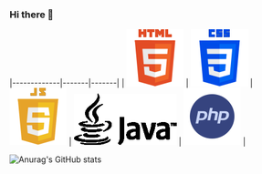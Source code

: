 ### Hi there 👋

<!--
**HeberGD/HeberGD** is a ✨ _special_ ✨ repository because its `README.md` (this file) appears on your GitHub profile.

Here are some ideas to get you started:

- 🔭 I’m currently working on ...
- 🌱 I’m currently learning ...
- 👯 I’m looking to collaborate on ...
- 🤔 I’m looking for help with ...
- 💬 Ask me about ...
- 📫 How to reach me: ...
- 😄 Pronouns: ...
- ⚡ Fun fact: ...
-->
|-------------|-------|-------|
| ![HTML Logo](img/html.png) | ![CSS Logo](img/css.png) | ![JavaScript Logo](img/js.png) | ![HTML Logo](img/java.png) | ![PHP Logo](img/php.png) |

![Anurag's GitHub stats](https://github-readme-stats.vercel.app/api?username=HeberGD&show_icons=true&theme=radical&layout=donut)






